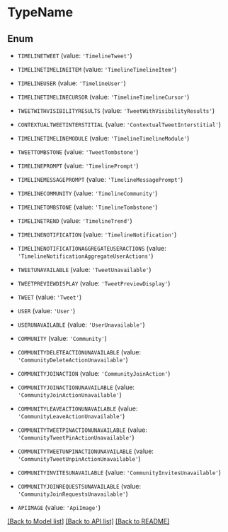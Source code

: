 # TypeName


## Enum

* `TIMELINETWEET` (value: `'TimelineTweet'`)

* `TIMELINETIMELINEITEM` (value: `'TimelineTimelineItem'`)

* `TIMELINEUSER` (value: `'TimelineUser'`)

* `TIMELINETIMELINECURSOR` (value: `'TimelineTimelineCursor'`)

* `TWEETWITHVISIBILITYRESULTS` (value: `'TweetWithVisibilityResults'`)

* `CONTEXTUALTWEETINTERSTITIAL` (value: `'ContextualTweetInterstitial'`)

* `TIMELINETIMELINEMODULE` (value: `'TimelineTimelineModule'`)

* `TWEETTOMBSTONE` (value: `'TweetTombstone'`)

* `TIMELINEPROMPT` (value: `'TimelinePrompt'`)

* `TIMELINEMESSAGEPROMPT` (value: `'TimelineMessagePrompt'`)

* `TIMELINECOMMUNITY` (value: `'TimelineCommunity'`)

* `TIMELINETOMBSTONE` (value: `'TimelineTombstone'`)

* `TIMELINETREND` (value: `'TimelineTrend'`)

* `TIMELINENOTIFICATION` (value: `'TimelineNotification'`)

* `TIMELINENOTIFICATIONAGGREGATEUSERACTIONS` (value: `'TimelineNotificationAggregateUserActions'`)

* `TWEETUNAVAILABLE` (value: `'TweetUnavailable'`)

* `TWEETPREVIEWDISPLAY` (value: `'TweetPreviewDisplay'`)

* `TWEET` (value: `'Tweet'`)

* `USER` (value: `'User'`)

* `USERUNAVAILABLE` (value: `'UserUnavailable'`)

* `COMMUNITY` (value: `'Community'`)

* `COMMUNITYDELETEACTIONUNAVAILABLE` (value: `'CommunityDeleteActionUnavailable'`)

* `COMMUNITYJOINACTION` (value: `'CommunityJoinAction'`)

* `COMMUNITYJOINACTIONUNAVAILABLE` (value: `'CommunityJoinActionUnavailable'`)

* `COMMUNITYLEAVEACTIONUNAVAILABLE` (value: `'CommunityLeaveActionUnavailable'`)

* `COMMUNITYTWEETPINACTIONUNAVAILABLE` (value: `'CommunityTweetPinActionUnavailable'`)

* `COMMUNITYTWEETUNPINACTIONUNAVAILABLE` (value: `'CommunityTweetUnpinActionUnavailable'`)

* `COMMUNITYINVITESUNAVAILABLE` (value: `'CommunityInvitesUnavailable'`)

* `COMMUNITYJOINREQUESTSUNAVAILABLE` (value: `'CommunityJoinRequestsUnavailable'`)

* `APIIMAGE` (value: `'ApiImage'`)

[[Back to Model list]](../README.md#documentation-for-models) [[Back to API list]](../README.md#documentation-for-api-endpoints) [[Back to README]](../README.md)


